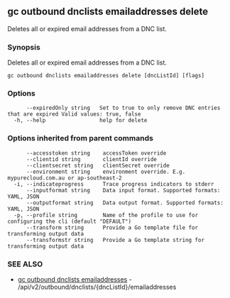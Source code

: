 ## gc outbound dnclists emailaddresses delete

Deletes all or expired email addresses from a DNC list.

### Synopsis

Deletes all or expired email addresses from a DNC list.

```
gc outbound dnclists emailaddresses delete [dncListId] [flags]
```

### Options

```
      --expiredOnly string   Set to true to only remove DNC entries that are expired Valid values: true, false
  -h, --help                 help for delete
```

### Options inherited from parent commands

```
      --accesstoken string    accessToken override
      --clientid string       clientId override
      --clientsecret string   clientSecret override
      --environment string    environment override. E.g. mypurecloud.com.au or ap-southeast-2
  -i, --indicateprogress      Trace progress indicators to stderr
      --inputformat string    Data input format. Supported formats: YAML, JSON
      --outputformat string   Data output format. Supported formats: YAML, JSON
  -p, --profile string        Name of the profile to use for configuring the cli (default "DEFAULT")
      --transform string      Provide a Go template file for transforming output data
      --transformstr string   Provide a Go template string for transforming output data
```

### SEE ALSO

* [gc outbound dnclists emailaddresses](gc_outbound_dnclists_emailaddresses.html)	 - /api/v2/outbound/dnclists/{dncListId}/emailaddresses



